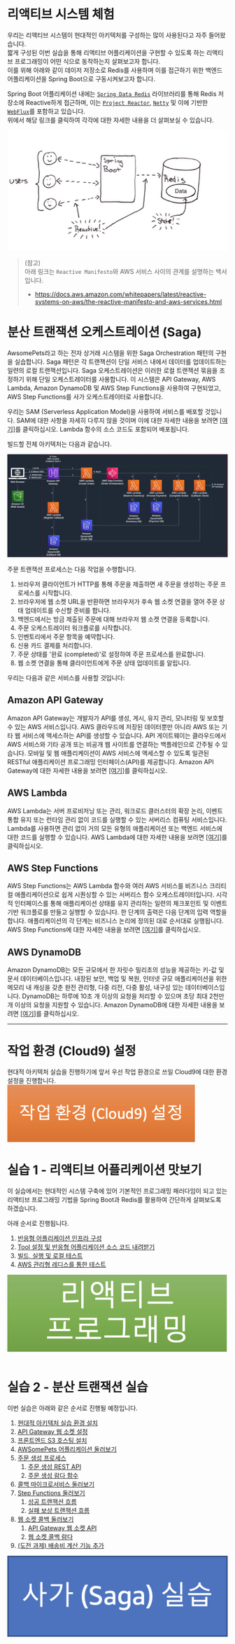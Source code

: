# 리액티브 시스템 체험
우리는 리액티브 시스템이 현대적인 아키텍처를 구성하는 많이 사용된다고 자주 들어왔습니다.<br>
짧게 구성된 이번 실습을 통해 리액티브 어플리케이션을 구현할 수 있도록 하는 리액티브 프로그래밍이 어떤 식으로 동작하는지 살펴보고자 합니다.<br>
이를 위해 아래와 같이 데이저 저장소로 Redis를 사용하며 이를 접근하기 위한 백엔드 어플리케이션을 Spring Boot으로 구동시켜보고자 합니다.<br>

Spring Boot 어플리케이션 내에는 [<u>```Spring Data Redis```</u>](https://projects.spring.io/spring-data-redis/) 라이브러리를 통해 Redis 저장소에 Reactive하게 접근하며, 이는 [<u>```Project Reactor```</u>](https://projectreactor.io/), [<u>```Netty```</u>](https://netty.io/) 및 이에 기반한 [<u>```WebFlux```</u>](https://docs.spring.io/spring-framework/reference/web/webflux.html)를 포함하고 있습니다.<br>
위에서 해당 링크를 클릭하여 각각에 대한 자세한 내용을 더 살펴보실 수 있습니다.<br>

![Reactive System with Redis](./lab1-reactive-application/docs/assets/reactive-architecture-redis-diagram-new.png)

> (참고)<br>
> 아래 링크는 ```Reactive Manifesto```와 AWS 서비스 사이의 관계를 설명하는 백서입니다.
> - https://docs.aws.amazon.com/whitepapers/latest/reactive-systems-on-aws/the-reactive-manifesto-and-aws-services.html

# 분산 트랜잭션 오케스트레이션 (Saga)
AwsomePets라고 하는 전자 상거래 시스템을 위한 Saga Orchestration 패턴의 구현을 실습합니다. Saga 패턴은 각 트랜잭션이 단일 서비스 내에서 데이터를 업데이트하는 일련의 로컬 트랜잭션입니다. Saga 오케스트레이션은 이러한 로컬 트랜잭션 묶음을 조정하기 위해 단일 오케스트레이터를 사용합니다. 이 시스템은 API Gateway, AWS Lambda, Amazon DynamoDB 및 AWS Step Functions을 사용하여 구현되었고, AWS Step Functions를 사가 오케스트레이터로 사용합니다.

우리는 SAM (Serverless Application Model)을 사용하여 서비스를 배포할 것입니다. SAM에 대한 사항을 자세히 다루지 않을 것이며 이에 대한 자세한 내용을 보려면 [[여기]](https://docs.aws.amazon.com/serverless-application-model/latest/developerguide/what-is-sam.html)를 클릭하십시오. Lambda 함수의 소스 코드도 포함되어 배포됩니다.<br>

빌드할 전체 아키텍처는 다음과 같습니다.

![사가 아키텍처](lab2-saga/docs/assets/saga-orchestration.png)

주문 트랜잭션 프로세스는 다음 작업을 수행합니다.

1. 브라우저 클라이언트가 HTTP를 통해 주문을 제출하면 새 주문을 생성하는 주문 프로세스를 시작합니다.<br>
2. 브라우저에 웹 소켓 URL을 반환하면 브라우저가 후속 웹 소켓 연결을 열어 주문 상태 업데이트를 수신할 준비를 합니다.<br>
3. 백엔드에서는 방금 제출된 주문에 대해 브라우저 웹 소켓 연결을 등록합니다.<br>
4. 주문 오케스트레이터 워크플로를 시작합니다.<br>
5. 인벤토리에서 주문 항목을 예약합니다.<br>
6. 신용 카드 결제를 처리합니다.<br>
7. 주문 상태를 '완료 (completed)'로 설정하여 주문 프로세스를 완료합니다.<br>
8. 웹 소켓 연결을 통해 클라이언트에게 주문 상태 업데이트를 알립니다.

우리는 다음과 같은 서비스를 사용할 것입니다:<br>

## Amazon API Gateway
Amazon API Gateway는 개발자가 API를 생성, 게시, 유지 관리, 모니터링 및 보호할 수 있는 AWS 서비스입니다. AWS 클라우드에 저장된 데이터뿐만 아니라 AWS 또는 기타 웹 서비스에 액세스하는 API를 생성할 수 있습니다. API 게이트웨이는 클라우드에서 AWS 서비스와 기타 공개 또는 비공개 웹 사이트를 연결하는 백플레인으로 간주될 수 있습니다. 모바일 및 웹 애플리케이션이 AWS 서비스에 액세스할 수 있도록 일관된 RESTful 애플리케이션 프로그래밍 인터페이스(API)를 제공합니다. Amazon API Gateway에 대한 자세한 내용을 보려면 [[여기]](https://aws.amazon.com/apigateway/)를 클릭하십시오.

## AWS Lambda
AWS Lambda는 서버 프로비저닝 또는 관리, 워크로드 클러스터의 확장 논리, 이벤트 통합 유지 또는 런타임 관리 없이 코드를 실행할 수 있는 서버리스 컴퓨팅 서비스입니다. Lambda를 사용하면 관리 없이 거의 모든 유형의 애플리케이션 또는 백엔드 서비스에 대한 코드를 실행할 수 있습니다. AWS Lambda에 대한 자세한 내용을 보려면 [[여기]](https://aws.amazon.com/lambda/)를 클릭하십시오.

## AWS Step Functions
AWS Step Functions는 AWS Lambda 함수와 여러 AWS 서비스를 비즈니스 크리티컬 애플리케이션으로 쉽게 시퀀싱할 수 있는 서버리스 함수 오케스트레이터입니다. 시각적 인터페이스를 통해 애플리케이션 상태를 유지 관리하는 일련의 체크포인트 및 이벤트 기반 워크플로를 만들고 실행할 수 있습니다. 한 단계의 출력은 다음 단계의 입력 역할을 합니다. 애플리케이션의 각 단계는 비즈니스 논리에 정의된 대로 순서대로 실행됩니다. AWS Step Functions에 대한 자세한 내용을 보려면 [[여기]](https://aws.amazon.com/step-functions/)를 클릭하십시오.

## AWS DynamoDB
Amazon DynamoDB는 모든 규모에서 한 자릿수 밀리초의 성능을 제공하는 키-값 및 문서 데이터베이스입니다. 내장된 보안, 백업 및 복원, 인터넷 규모 애플리케이션을 위한 메모리 내 캐싱을 갖춘 완전 관리형, 다중 리전, 다중 활성, 내구성 있는 데이터베이스입니다. DynamoDB는 하루에 10조 개 이상의 요청을 처리할 수 있으며 초당 최대 2천만 개 이상의 요청을 지원할 수 있습니다. Amazon DynamoDB에 대한 자세한 내용을 보려면 [[여기]](https://aws.amazon.com/dynamodb/)를 클릭하십시오.

---

# 작업 환경 (Cloud9) 설정
현대적 아키텍처 실습을 진행하기에 앞서 우선 작업 환경으로 쓰일 Cloud9에 대한 환경 설정을 진행합니다.<br>
[![작업 환경 (Cloud9) 설정](common/docs/assets/configure-cloud9.png)](common/docs/cloud9.md)

# 실습 1 - 리액티브 어플리케이션 맛보기
이 실습에서는 현대적인 시스템 구축에 있어 기본적인 프로그래밍 패러다임이 되고 있는 리액티브 프로그래밍 기법을 Spring Boot과 Redis를 활용하여 간단하게 살펴보도록 하겠습니다.<br>

아래 순서로 진행됩니다.
1. [반응형 어플리케이션 인프라 구성](./lab1-reactive-application/docs/1-reactive-application-infrastructure.md)
2. [Tool 설정 및 반응형 어플리케이션 소스 코드 내려받기](./lab1-reactive-application/docs/2-tooling-and-cloning-application-source-code.md)
3. [빌드, 실행 및 로컬 테스트](./lab1-reactive-application/docs/3-build-run-local-test.md)
4. [AWS 관리형 레디스를 통한 테스트](./lab1-reactive-application/docs/4-test-with-aws-easticache-for-redis.md)

[![Lab1](lab1-reactive-application/docs/assets/lab1-reactive-programming.png)](lab1-reactive-application/docs/1-reactive-application-infrastructure.md "Lab 1")
<br></br>


# 실습 2 - 분산 트랜잭션 실습

이번 실습은 아래와 같은 순서로 진행될 예정입니다.
1. [현대적 아키텍처 실습 환경 설치](./lab2-saga/docs/1-install-serverless-infrastructure.md)
2. [API Gateway 웹 소켓 설정](./lab2-saga/docs/2-configure-api-gateway-websocket.md)
3. [프론트엔드 S3 호스팅 설치](./lab2-saga/docs/3-install-s3-hosting.md)
4. [AWSomePets 어플리케이션 둘러보기](./lab2-saga/docs/4-navigate-awsomepets-application.md)
5. [주문 생성 프로세스](./lab2-saga/docs/5-create-order-process.md)<br>
   1. [주문 생성 REST API](./lab2-saga/docs/5.1-create-order-rest-api.md)
   2. [주문 생성 람다 함수](./lab2-saga/docs/5.2-CreateOrderFunction-lambda.md)
6. [콜백 마이크로서비스 둘러보기](./lab2-saga/docs/6-explore-callback-microservices.md)
7. [Step Functions 둘러보기](./lab2-saga/docs/7-explore-step-functions.md)
   1. [성공 트랜잭션 흐름](./lab2-saga/docs/7.1-aws-step-functions-success-transaction-flow.md)
   2. [실패 보상 트랜잭션 흐름](./lab2-saga/docs/7.2-aws-step-functions-compensating-transaction-flow.md)
8. [웹 소켓 콜백 둘러보기](./lab2-saga/docs/8-explore-websocket-callback.md)
   1. [API Gateway 웹 소켓 API](./lab2-saga/docs/8.1-explore-api-gateway-websocket-api.md)
   2. [웹 소켓 콜백 람다](./lab2-saga/docs/8.2-explore-websocket-callback-lambda-function.md)
9. [(도전 과제) 배송비 계산 기능 추가](./lab2-saga/docs/9-challenge-calculate-shipping-cost.md)


[![Lab2](lab2-saga/docs/assets/lab-saga.png)](lab2-saga/docs/1-install-serverless-infrastructure.md "Lab 2")
<br></br>
